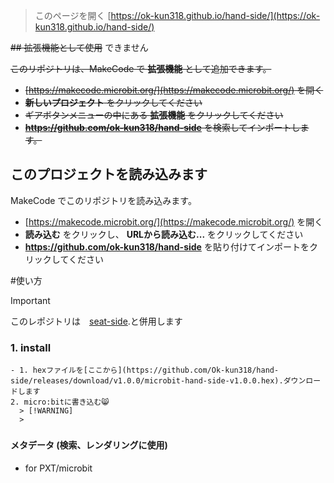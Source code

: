 
> このページを開く [https://ok-kun318.github.io/hand-side/](https://ok-kun318.github.io/hand-side/)

~~## 拡張機能として使用~~ できません

~~このリポジトリは、MakeCode で **拡張機能** として追加できます。~~

* ~~[https://makecode.microbit.org/](https://makecode.microbit.org/) を開く~~
* ~~**新しいプロジェクト** をクリックしてください~~
* ~~ギアボタンメニューの中にある **拡張機能** をクリックしてください~~
* ~~**https://github.com/ok-kun318/hand-side** を検索してインポートします。~~

## このプロジェクトを読み込みます

MakeCode でこのリポジトリを読み込みます。

* [https://makecode.microbit.org/](https://makecode.microbit.org/) を開く
* **読み込む** をクリックし、 **URLから読み込む...** をクリックしてください
* **https://github.com/ok-kun318/hand-side** を貼り付けてインポートをクリックしてください

#使い方
> [!IMPORTANT]
> このレポジトリは　[seat-side](https://github.com/Ok-kun318/seat-side/).と併用します

### 1. install
    - 1. hexファイルを[ここから](https://github.com/Ok-kun318/hand-side/releases/download/v1.0.0/microbit-hand-side-v1.0.0.hex).ダウンロードします
    2. micro:bitに書き込む😸
      > [!WARNING]
      >

### 

#### メタデータ (検索、レンダリングに使用)

* for PXT/microbit
<script src="https://makecode.com/gh-pages-embed.js"></script><script>makeCodeRender("{{ site.makecode.home_url }}", "{{ site.github.owner_name }}/{{ site.github.repository_name }}");</script>
